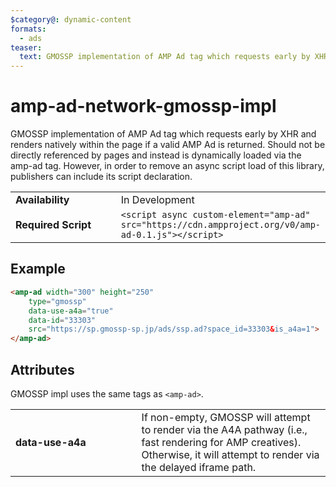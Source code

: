 ```yaml
---
$category@: dynamic-content
formats:
  - ads
teaser:
  text: GMOSSP implementation of AMP Ad tag which requests early by XHR and renders natively within the page if a valid AMP Ad is returned.
---
```

<!---
Copyright 2017 The AMP HTML Authors. All Rights Reserved.

Licensed under the Apache License, Version 2.0 (the "License");
you may not use this file except in compliance with the License.
You may obtain a copy of the License at

      http://www.apache.org/licenses/LICENSE-2.0

Unless required by applicable law or agreed to in writing, software
distributed under the License is distributed on an "AS-IS" BASIS,
WITHOUT WARRANTIES OR CONDITIONS OF ANY KIND, either express or implied.
See the License for the specific language governing permissions and
limitations under the License.
-->

# amp-ad-network-gmossp-impl

GMOSSP implementation of AMP Ad tag which requests early by XHR and renders natively within the page if a valid AMP Ad is returned. Should not be directly referenced by pages and instead is dynamically loaded via the amp-ad tag. However, in order to remove an async script load of this library, publishers can include its script declaration.

<table>
  <tr>
    <td class="col-fourty" width="40%"><strong>Availability</strong></td>
    <td>In Development</td>
  </tr>
  <tr>
    <td class="col-fourty"><strong>Required Script</strong></td>
    <td><code>&lt;script async custom-element="amp-ad" src="https://cdn.ampproject.org/v0/amp-ad-0.1.js">&lt;/script></code></td>
  </tr>
</table>

## Example

```html
<amp-ad width="300" height="250"
    type="gmossp"
    data-use-a4a="true"
    data-id="33303"
    src="https://sp.gmossp-sp.jp/ads/ssp.ad?space_id=33303&is_a4a=1">
</amp-ad>
```

## Attributes

GMOSSP impl uses the same tags as `<amp-ad>`.

<table>
  <tr>
    <td width="40%"><strong>data-use-a4a</strong></td>
    <td>If non-empty, GMOSSP will attempt to render via the A4A
    pathway (i.e., fast rendering for AMP creatives).  Otherwise, it will attempt
    to render via the delayed iframe path.</td>
  </tr>
</table>
